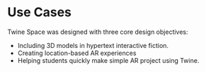 # Use Cases

Twine Space was designed with three core design objectives:

* Including 3D models in hypertext interactive fiction.
* Creating location-based AR experiences
* Helping students quickly make simple AR project using Twine.
